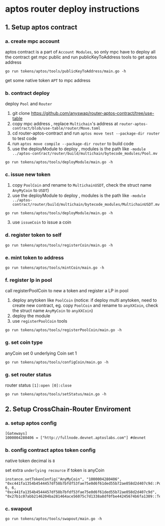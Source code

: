 # aptos router deploy instructions

## 1. Setup aptos contract 
### a. create mpc account
aptos contract is a part of `Account Modules`, so only mpc have to deploy all the contract
get mpc public and run publicKeyToAddress tools to get aptos address
```
go run tokens/aptos/tools/publicKeyToAddress/main.go -h
```
get some native token `APT` to mpc address
### b. contract deploy
deploy `Pool` and `Router` 
1. git clone https://github.com/anyswap/router-aptos-contract/tree/use-table
2. copy mpc address ,  replace `Multichain`'s address at `router-aptos-contract/blob/use-table/router/Move.toml`
3. cd  router-aptos-contract and run `aptos move test --package-dir router` to test code
4. run `aptos move compile --package-dir router` to build code 
5. use the deployModule to deploy , modules is the path like `-module ../aptos-contract/router/build/multichain/bytecode_modules/Pool.mv` 
```
go run tokens/aptos/tools/deployModule/main.go -h
```

### c. issue new token
1. copy `PoolCoin` and rename to `MultichainUSDT`, check the struct name `AnyMyCoin` to `USDT`)
2. use the deployModule to deploy , modules is the path like `-module ../aptos-contract/router/build/multichain/bytecode_modules/MultichainUSDT.mv` 
```
go run tokens/aptos/tools/deployModule/main.go -h
```
3. use `issueCoin` to issue a coin 

### d. register token to self
```
go run tokens/aptos/tools/registerCoin/main.go -h
```

### e. mint token to address
```
go run tokens/aptos/tools/mintCoin/main.go -h
```

### f. register lp in pool
call registerPoolCoin to new a token and register a LP in pool
1. deploy anytoken like `PoolCoin` (notice: if deploy multi anytoken, need to create new contract, eg. copy `PoolCoin` and rename to `anyXXCoin`, check the struct name `AnyMyCoin` to `anyXXCoin`)
2. deploy the module
3. use `registerPoolCoin`  tools 
```
go run tokens/aptos/tools/registerPoolCoin/main.go -h
```

### g. set coin type
anyCoin set 0
underlying Coin set 1
```
go run tokens/aptos/tools/configCoin/main.go -h
```

### g. set router status
router status `[1]:open [0]:close`
```
go run tokens/aptos/tools/setStatus/main.go -h
```


## 2. Setup CrossChain-Router Enviroment
### a. setup aptos config
```
[Gateways]
1000004280406 = ["http://fullnode.devnet.aptoslabs.com"] #devnet
```

### b. config contract aptos token config
native token decimal is `8`

set extra `underlying recource` if token is anyCoin
```
instance.setTokenConfig("AnyMyCoin", "1000004280406", "0xc441fa1354b4544457df58b7bfdf53fae75e0d6f61ded55b72ae058d2d407c9d::PoolCoin::AnyMyCoin", 6, 6, "0xc441fa1354b4544457df58b7bfdf53fae75e0d6f61ded55b72ae058d2d407c9d", "0x27b1c07abb2146204ba281464ace56075c7d1338a8df0fbe44245674b6fa1309::TestCoin::MyCoin")
```

### c. swapout 
```
go run tokens/aptos/tools/swapout/main.go -h
```







